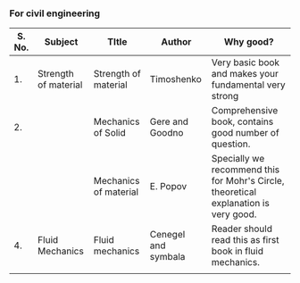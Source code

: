 ### **For civil engineering**

| S. No. | Subject              | TItle                 | Author              | Why good?                                                                            |
| ------ | -------------------- | --------------------- | ------------------- | ------------------------------------------------------------------------------------ |
| 1.     | Strength of material | Strength of material  | Timoshenko          | Very basic book and makes your fundamental very strong                               |
| 2.     |                      | Mechanics of Solid    | Gere and Goodno     | Comprehensive book, contains good number of question.                                |
|        |                      | Mechanics of material | E. Popov            | Specially we recommend this for Mohr's Circle, theoretical explanation is very good. |
| 4.     | Fluid Mechanics      | Fluid mechanics       | Cenegel and symbala | Reader should read this as first book in fluid mechanics.                            |
|        |                      |                       |                     |                                                                                      |
